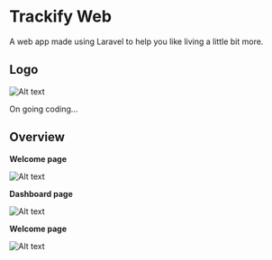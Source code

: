 # Trackify Web

A web app made using Laravel to help you like living a little bit more.

## Logo

![Alt text](https://github.com/yurus0/trackify-web/blob/main/public/images/logo-white.png "logo")

> 

On going coding...

## Overview
>
**Welcome page**

![Alt text](https://github.com/yurus0/trackify-web/blob/main/public/images/welcome.png "welcome")

>
**Dashboard page**

![Alt text](https://github.com/yurus0/trackify-web/blob/main/public/images/dashboard.png "dashboard")

>
**Welcome page**

![Alt text](https://github.com/yurus0/trackify-web/blob/main/public/images/welcome.png "welcome")
